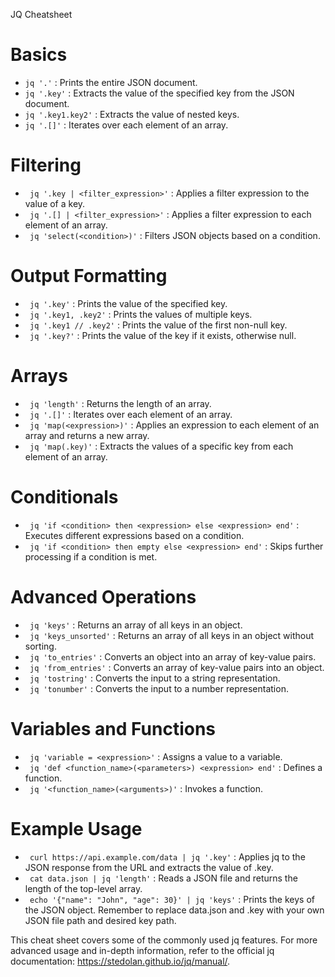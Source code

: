 JQ Cheatsheet
# Basics
* `jq '.'` : Prints the entire JSON document.
* `jq '.key'` : Extracts the value of the specified key from the JSON document.
* `jq '.key1.key2'` : Extracts the value of nested keys.
* `jq '.[]'` : Iterates over each element of an array.

# Filtering
* ` jq '.key | <filter_expression>'` : Applies a filter expression to the value of a key.
* ` jq '.[] | <filter_expression>'` : Applies a filter expression to each element of an array.
* ` jq 'select(<condition>)'` : Filters JSON objects based on a condition.
  
# Output Formatting
* ` jq '.key'` : Prints the value of the specified key.
* ` jq '.key1, .key2'` : Prints the values of multiple keys.
* ` jq '.key1 // .key2'` : Prints the value of the first non-null key.
* ` jq '.key?'` : Prints the value of the key if it exists, otherwise null.
  
# Arrays
* ` jq 'length'` : Returns the length of an array.
* ` jq '.[]'` : Iterates over each element of an array.
* ` jq 'map(<expression>)'` : Applies an expression to each element of an array and returns a new array.
* ` jq 'map(.key)'` : Extracts the values of a specific key from each element of an array.
  
# Conditionals
* ` jq 'if <condition> then <expression> else <expression> end'` : Executes different expressions based on a condition.
* ` jq 'if <condition> then empty else <expression> end'` : Skips further processing if a condition is met.
  
# Advanced Operations
* ` jq 'keys'` : Returns an array of all keys in an object.
* ` jq 'keys_unsorted'` : Returns an array of all keys in an object without sorting.
* ` jq 'to_entries'` : Converts an object into an array of key-value pairs.
* ` jq 'from_entries'` : Converts an array of key-value pairs into an object.
* ` jq 'tostring'` : Converts the input to a string representation.
* ` jq 'tonumber'` : Converts the input to a number representation.
  
# Variables and Functions
* ` jq 'variable = <expression>'` : Assigns a value to a variable.
* ` jq 'def <function_name>(<parameters>) <expression> end'` : Defines a function.
* ` jq '<function_name>(<arguments>)'` : Invokes a function.
  
# Example Usage
* ` curl https://api.example.com/data | jq '.key'` : Applies jq to the JSON response from the URL and extracts the value of .key.
* ` cat data.json | jq 'length'` : Reads a JSON file and returns the length of the top-level array.
* ` echo '{"name": "John", "age": 30}' | jq 'keys'` : Prints the keys of the JSON object.
Remember to replace data.json and .key with your own JSON file path and desired key path.

This cheat sheet covers some of the commonly used jq features. For more advanced usage and in-depth information, refer to the official jq documentation: https://stedolan.github.io/jq/manual/.
